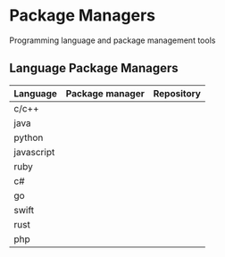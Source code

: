 # Package Managers

Programming language and package management tools

## Language Package Managers

|Language|Package manager|Repository|
|---|---|---|
|c/c++|||
|java|||
|python|||
|javascript|||
|ruby|||
|c#|||
|go|||
|swift|||
|rust|||
|php|||
